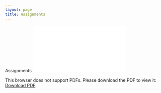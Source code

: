 ```yaml
---
layout: page
title: Assignments
---
```


Assignments
<object data="Explore-Your-City-Project/Group 6 - Final Prototype.pdf" type="application/pdf" width="700px" height="700px">
    <embed src="Explore-Your-City-Project/Group 6 - Final Prototype.pdf">
        <p>This browser does not support PDFs. Please download the PDF to view it: <a href="http://yoursite.com/the.pdf">Download PDF</a>.</p>
    </embed>
</object>
        
      
